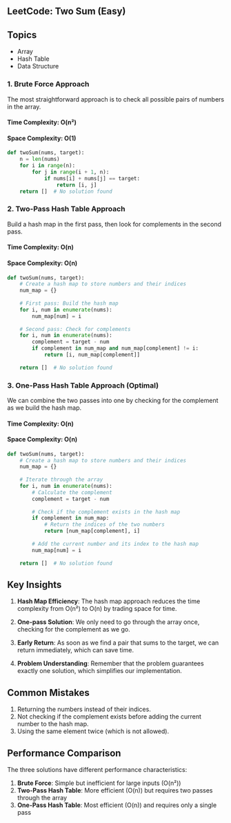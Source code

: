 ## LeetCode: Two Sum (Easy)

## Topics
- Array
- Hash Table
- Data Structure

### 1. Brute Force Approach

The most straightforward approach is to check all possible pairs of numbers in the array.

#### Time Complexity: O(n²)
#### Space Complexity: O(1)

```python
def twoSum(nums, target):
    n = len(nums)
    for i in range(n):
        for j in range(i + 1, n):
            if nums[i] + nums[j] == target:
                return [i, j]
    return []  # No solution found
```

### 2. Two-Pass Hash Table Approach

Build a hash map in the first pass, then look for complements in the second pass.

#### Time Complexity: O(n)
#### Space Complexity: O(n)

```python
def twoSum(nums, target):
    # Create a hash map to store numbers and their indices
    num_map = {}
    
    # First pass: Build the hash map
    for i, num in enumerate(nums):
        num_map[num] = i
    
    # Second pass: Check for complements
    for i, num in enumerate(nums):
        complement = target - num
        if complement in num_map and num_map[complement] != i:
            return [i, num_map[complement]]
    
    return []  # No solution found
```

### 3. One-Pass Hash Table Approach (Optimal)

We can combine the two passes into one by checking for the complement as we build the hash map.

#### Time Complexity: O(n)
#### Space Complexity: O(n)

```python
def twoSum(nums, target):
    # Create a hash map to store numbers and their indices
    num_map = {}
    
    # Iterate through the array
    for i, num in enumerate(nums):
        # Calculate the complement
        complement = target - num
        
        # Check if the complement exists in the hash map
        if complement in num_map:
            # Return the indices of the two numbers
            return [num_map[complement], i]
        
        # Add the current number and its index to the hash map
        num_map[num] = i
    
    return []  # No solution found
```


## Key Insights

1. **Hash Map Efficiency**: The hash map approach reduces the time complexity from O(n²) to O(n) by trading space for time.

2. **One-pass Solution**: We only need to go through the array once, checking for the complement as we go.

3. **Early Return**: As soon as we find a pair that sums to the target, we can return immediately, which can save time.

4. **Problem Understanding**: Remember that the problem guarantees exactly one solution, which simplifies our implementation.

## Common Mistakes

1. Returning the numbers instead of their indices.
2. Not checking if the complement exists before adding the current number to the hash map.
3. Using the same element twice (which is not allowed).

## Performance Comparison

The three solutions have different performance characteristics:

1. **Brute Force**: Simple but inefficient for large inputs (O(n²))
2. **Two-Pass Hash Table**: More efficient (O(n)) but requires two passes through the array
3. **One-Pass Hash Table**: Most efficient (O(n)) and requires only a single pass
